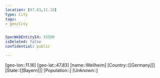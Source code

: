 ```yaml
---
location: [47.83,11.16]
type: City
tags:
- geo/City


SpocWebEntityId: 35500
isDeleted: false
confidential: public

---
```

[geo-lon::11.16]
[geo-lat::47.83]
[name::Weilheim]
[Country::[[Germany]]]
[State::[[Bayern]]]
[Population::]
[Unknown::]

